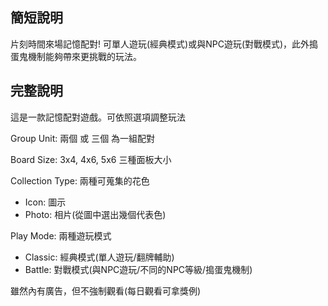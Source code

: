 ## 簡短說明
片刻時間來場記憶配對! 可單人遊玩(經典模式)或與NPC遊玩(對戰模式)，此外搗蛋鬼機制能夠帶來更挑戰的玩法。

## 完整說明
這是一款記憶配對遊戲。可依照選項調整玩法

Group Unit: 
兩個 或 三個 為一組配對

Board Size: 
3x4, 4x6, 5x6 三種面板大小

Collection Type:
兩種可蒐集的花色
- Icon: 圖示
- Photo: 相片(從圖中選出幾個代表色)

Play Mode:
兩種遊玩模式
- Classic: 經典模式(單人遊玩/翻牌輔助)
- Battle: 對戰模式(與NPC遊玩/不同的NPC等級/搗蛋鬼機制)

雖然內有廣告，但不強制觀看(每日觀看可拿獎例)
